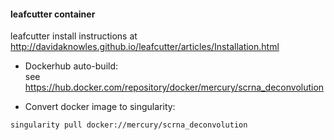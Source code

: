#### leafcutter container
leafcutter install instructions at http://davidaknowles.github.io/leafcutter/articles/Installation.html

- Dockerhub auto-build:  
    see https://hub.docker.com/repository/docker/mercury/scrna_deconvolution

- Convert docker image to singularity:

```
singularity pull docker://mercury/scrna_deconvolution
```


